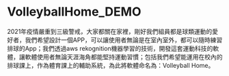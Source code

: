 # VolleyballHome_DEMO
2021年疫情嚴重到三級警戒，大家都關在家裡，剛好我們組員都是球類運動的愛好者，我們希望設計一個APP，可以讓使用者無論是在室內室外，都可以隨時練習排球的App；我們透過aws rekognition機器學習的技術，開發這套運動科技的軟體，讓軟體使用者無論天涯海角都能堅持運動習慣；包括我們希望能運用在校內的排球課上，作為體育課上的輔助系統，為此將軟體命名為：Volleyball Home。
